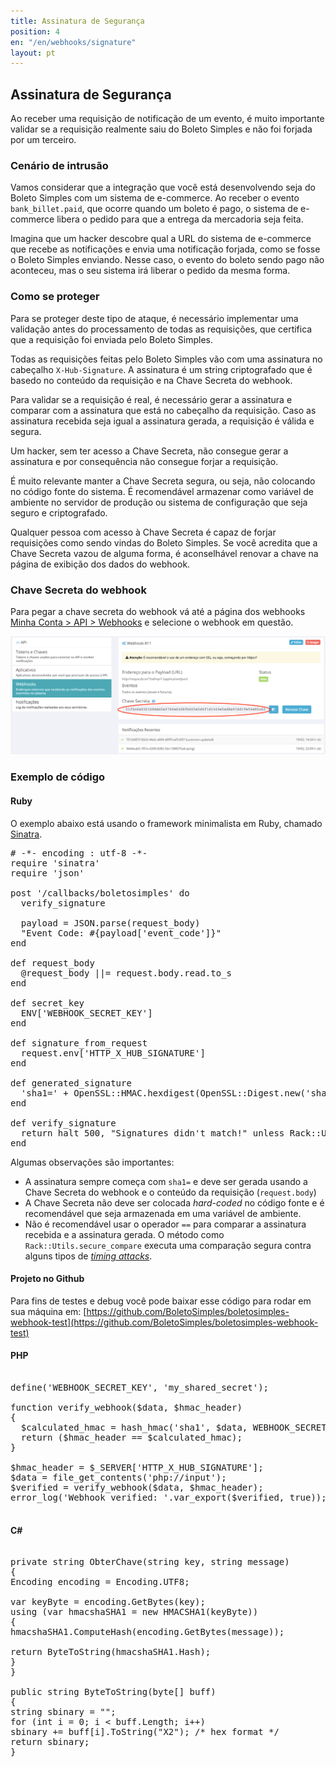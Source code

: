 ```yaml
---
title: Assinatura de Segurança
position: 4
en: "/en/webhooks/signature"
layout: pt
---
```


## Assinatura de Segurança

Ao receber uma requisição de notificação de um evento, é muito importante validar se a requisição realmente saiu do Boleto Simples e não foi forjada por um terceiro.

### Cenário de intrusão

Vamos considerar que a integração que você está desenvolvendo seja do Boleto Simples com um sistema de e-commerce. Ao receber o evento `bank_billet.paid`, que ocorre quando um boleto é pago, o sistema de e-commerce libera o pedido para que a entrega da mercadoria seja feita.

Imagina que um hacker descobre qual a URL do sistema de e-commerce que recebe as notificações e envia uma notificação forjada, como se fosse o Boleto Simples enviando. Nesse caso, o evento do boleto sendo pago não aconteceu, mas o seu sistema irá liberar o pedido da mesma forma.

### Como se proteger

Para se proteger deste tipo de ataque, é necessário implementar uma validação antes do processamento de todas as requisições, que certifica que a requisição foi enviada pelo Boleto Simples.

Todas as requisições feitas pelo Boleto Simples vão com uma assinatura no cabeçalho `X-Hub-Signature`. A assinatura é um string criptografado que é basedo no conteúdo da requisição e na Chave Secreta do webhook.

Para validar se a requisição é real, é necessário gerar a assinatura e comparar com a assinatura que está no cabeçalho da requisição. Caso as assinatura recebida seja igual a assinatura gerada, a requisição é válida e segura.

Um hacker, sem ter acesso a Chave Secreta, não consegue gerar a assinatura e por consequência não consegue forjar a requisição.

É muito relevante manter a Chave Secreta segura, ou seja, não colocando no código fonte do sistema. É recomendável armazenar como variável de ambiente no servidor de produção ou sistema de configuração que seja seguro e criptografado.

Qualquer pessoa com acesso à Chave Secreta é capaz de forjar requisições como sendo vindas do Boleto Simples. Se você acredita que a Chave Secreta vazou de alguma forma, é aconselhável renovar a chave na página de exibição dos dados do webhook.

### Chave Secreta do webhook

Para pegar a chave secreta do webhook vá até a página dos webhooks [Minha Conta > API > Webhooks](https://boletosimples.com.br/conta/api/webhooks) e selecione o webhook em questão.

![](/img/webhook-show.png)

### Exemplo de código

#### Ruby

O exemplo abaixo está usando o framework minimalista em Ruby, chamado [Sinatra](http://www.sinatrarb.com/).

<pre class="ruby">
# -*- encoding : utf-8 -*-
require 'sinatra'
require 'json'

post '/callbacks/boletosimples' do
  verify_signature

  payload = JSON.parse(request_body)
  "Event Code: #{payload['event_code']}"
end

def request_body
  @request_body ||= request.body.read.to_s
end

def secret_key
  ENV['WEBHOOK_SECRET_KEY']
end

def signature_from_request
  request.env['HTTP_X_HUB_SIGNATURE']
end

def generated_signature
  'sha1=' + OpenSSL::HMAC.hexdigest(OpenSSL::Digest.new('sha1'), secret_key, request_body)
end

def verify_signature
  return halt 500, "Signatures didn't match!" unless Rack::Utils.secure_compare(signature_from_request, generated_signature)
end
</pre>

Algumas observações são importantes:

* A assinatura sempre começa com `sha1=` e deve ser gerada usando a Chave Secreta do webhook e o conteúdo da requisição (`request.body`)
* A Chave Secreta não deve ser colocada *hard-coded* no código fonte e é recomendável que seja armazenada em uma variável de ambiente.
* Não é recomendável usar o operador `==` para comparar a assinatura recebida e a assinatura gerada. O método como `Rack::Utils.secure_compare` executa uma comparação segura contra alguns tipos de *[timing attacks](https://en.wikipedia.org/wiki/Timing_attack)*.

#### Projeto no Github

Para fins de testes e debug você pode baixar esse código para rodar em sua máquina em:
[https://github.com/BoletoSimples/boletosimples-webhook-test](https://github.com/BoletoSimples/boletosimples-webhook-test)

#### PHP

<pre class="ruby">

define('WEBHOOK_SECRET_KEY', 'my_shared_secret');

function verify_webhook($data, $hmac_header)
{
  $calculated_hmac = hash_hmac('sha1', $data, WEBHOOK_SECRET_KEY, true);
  return ($hmac_header == $calculated_hmac);
}

$hmac_header = $_SERVER['HTTP_X_HUB_SIGNATURE'];
$data = file_get_contents('php://input');
$verified = verify_webhook($data, $hmac_header);
error_log('Webhook verified: '.var_export($verified, true)); //check error.log to see the result

</pre>

#### C#

<pre class="ruby">

private string ObterChave(string key, string message)
{
Encoding encoding = Encoding.UTF8;

var keyByte = encoding.GetBytes(key);
using (var hmacshaSHA1 = new HMACSHA1(keyByte))
{
hmacshaSHA1.ComputeHash(encoding.GetBytes(message));

return ByteToString(hmacshaSHA1.Hash);
}
}

public string ByteToString(byte[] buff)
{
string sbinary = "";
for (int i = 0; i < buff.Length; i++)
sbinary += buff[i].ToString("X2"); /* hex format */
return sbinary;
}

</pre>